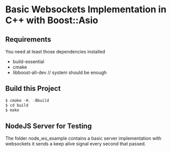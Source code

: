 # Basic Websockets Implementation in C++ with Boost::Asio

## Requirements 
You need at least those dependencies installed
* build-essential
* cmake
* libboost-all-dev // system should be enough


## Build this Project
```asm
$ cmake -H. -Bbuild
$ cd build
$ make 
```

## NodeJS Server for Testing
The folder node_ws_example contains a basic server implementation 
with websockets it sends a keep alive signal every second that passed.
